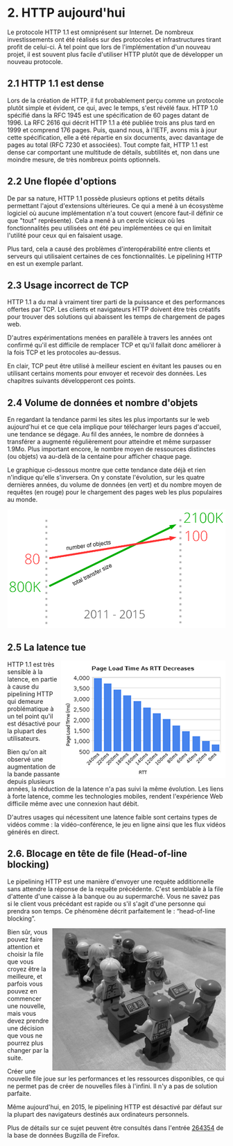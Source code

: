 # 2. HTTP aujourd'hui

Le protocole HTTP 1.1 est omniprésent sur Internet. De nombreux investissements ont été réalisés sur des protocoles et infrastructures tirant profit de celui-ci. À tel point que lors de l'implémentation d'un nouveau projet, il est souvent plus facile d'utiliser HTTP plutôt que de développer un nouveau protocole.

## 2.1 HTTP 1.1 est dense

Lors de la création de HTTP, il fut probablement perçu comme un protocole plutôt simple et évident, ce qui, avec le temps, s'est révélé faux. HTTP 1.0 spécifié dans la RFC 1945 est une spécification de 60 pages datant de 1996. La RFC 2616 qui décrit HTTP 1.1 a été publiée trois ans plus tard en 1999 et comprend 176 pages. Puis, quand nous, à l'IETF, avons mis à jour cette spécification, elle a été répartie en six documents, avec davantage de pages au total (RFC 7230 et associées). Tout compte fait, HTTP 1.1 est dense car comportant une multitude de détails, subtilités et, non dans une moindre mesure, de très nombreux points optionnels.

## 2.2 Une flopée d'options

De par sa nature, HTTP 1.1 possède plusieurs options et petits détails permettant l'ajout d'extensions ultérieures. Ce qui a mené à un écosystème logiciel où aucune implémentation n'a tout couvert (encore faut-il définir ce que "tout" représente). Cela a mené à un cercle vicieux où les fonctionnalités peu utilisées ont été peu implémentées ce qui en limitait l'utilité pour ceux qui en faisaient usage.

Plus tard, cela a causé des problèmes d'interopérabilité entre clients et serveurs qui utilisaient certaines de ces fonctionnalités. Le pipelining HTTP en est un exemple parlant.

## 2.3 Usage incorrect de TCP

HTTP 1.1 a du mal à vraiment tirer parti de la puissance et des performances offertes par TCP. Les clients et navigateurs HTTP doivent être très créatifs pour trouver des solutions qui abaissent les temps de chargement de pages web.

D'autres expérimentations menées en parallèle à travers les années ont confirmé qu'il est difficile de remplacer TCP et qu'il fallait donc améliorer à la fois TCP et les protocoles au-dessus.

En clair, TCP peut être utilisé à meilleur escient en évitant les pauses ou en utilisant certains moments pour envoyer et recevoir des données. Les chapitres suivants développeront ces points.

## 2.4 Volume de données et nombre d'objets

En regardant la tendance parmi les sites les plus importants sur le web aujourd'hui et ce que cela implique pour télécharger leurs pages d'accueil, une tendance se dégage. Au fil des années, le nombre de données à transférer a augmenté régulièrement pour atteindre et même surpasser 1.9Mo. Plus important encore, le nombre moyen de ressources distinctes (ou objets) va au-delà de la centaine pour afficher chaque page.

Le graphique ci-dessous montre que cette tendance date déjà et rien n'indique qu'elle s'inversera. On y constate l'évolution, sur les quatre dernières années, du volume de données (en vert) et du nombre moyen de requêtes (en rouge) pour le chargement des pages web les plus populaires au monde.

![évolution du volume des données](https://raw.githubusercontent.com/bagder/http2-explained/master/images/transfer-size-growth.png)

## 2.5 La latence tue

<img style="float: right;" src="https://raw.githubusercontent.com/bagder/http2-explained/master/images/page-load-time-rtt-decreases.png" />

HTTP 1.1 est très sensible à la latence, en partie à cause du pipelining HTTP qui demeure problématique à un tel point qu'il est désactivé pour la plupart des utilisateurs.

Bien qu'on ait observé une augmentation de la bande passante depuis plusieurs années, la réduction de la latence n'a pas suivi la même évolution. Les liens à forte latence, comme les technologies mobiles, rendent l'expérience Web difficile même avec une connexion haut débit.

D'autres usages qui nécessitent une latence faible sont certains types de vidéos comme : la vidéo-conférence, le jeu en ligne ainsi que les flux vidéos générés en direct.

## 2.6. Blocage en tête de file (Head-of-line blocking)

Le pipelining HTTP est une manière d'envoyer une requête additionnelle sans attendre la réponse de la requête précédente. C'est semblable à la file d'attente d'une caisse à la banque ou au supermarché. Vous ne savez pas si le client vous précédant est rapide ou s'il s'agit d'une personne qui prendra son temps. Ce phénomène décrit parfaitement le : “head-of-line blocking”.

<img style="float: right;" src="https://raw.githubusercontent.com/bagder/http2-explained/master/images/head-of-line-blocking.jpg" />

Bien sûr, vous pouvez faire attention et choisir la file que vous croyez être la meilleure, et parfois vous pouvez en commencer une nouvelle, mais vous devez prendre une décision que vous ne pourrez plus changer par la suite.

Créer une nouvelle file joue sur les performances et les ressources disponibles, ce qui ne permet pas de créer de nouvelles files à l'infini. Il n'y a pas de solution parfaite.

Même aujourd'hui, en 2015, le pipelining HTTP est désactivé par défaut sur la plupart des navigateurs destinés aux ordinateurs personnels.

Plus de détails sur ce sujet peuvent être consultés dans l'entrée [264354](https://bugzilla.mozilla.org/show_bug.cgi?id=264354) de la base de données Bugzilla de Firefox.

